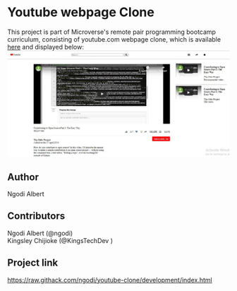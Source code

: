 # Youtube webpage Clone

This project is part of Microverse's remote pair programming bootcamp curriculum, consisting of youtube.com webpage clone, which is available [here](https://raw.githack.com/ngodi/youtube-clone/development/index.html) and displayed below:
![](youtube-clone.jpg)

Author
------

Ngodi Albert

Contributors
------------

Ngodi Albert (@ngodi)  
Kingsley Chijioke (@KingsTechDev )

Project link
------------

https://raw.githack.com/ngodi/youtube-clone/development/index.html
